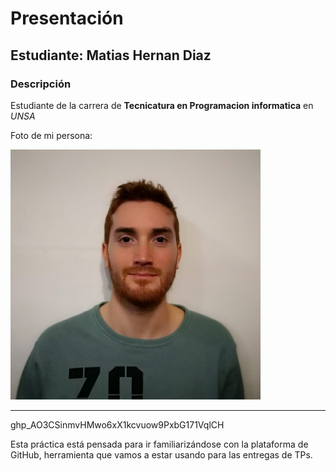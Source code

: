 # Presentación

## Estudiante: Matias Hernan Diaz

### Descripción

Estudiante de la carrera de **Tecnicatura en Programacion informatica** en *UNSA*

Foto de mi persona:

![d](https://github.com/algo1unsam/presentaciontp0-MatiasHernanDiaz/blob/main/Foto_diaz_matias.png)



------

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 

Esta práctica está pensada para ir familiarizándose con la plataforma de GitHub, herramienta que vamos a estar usando para las entregas de TPs.

